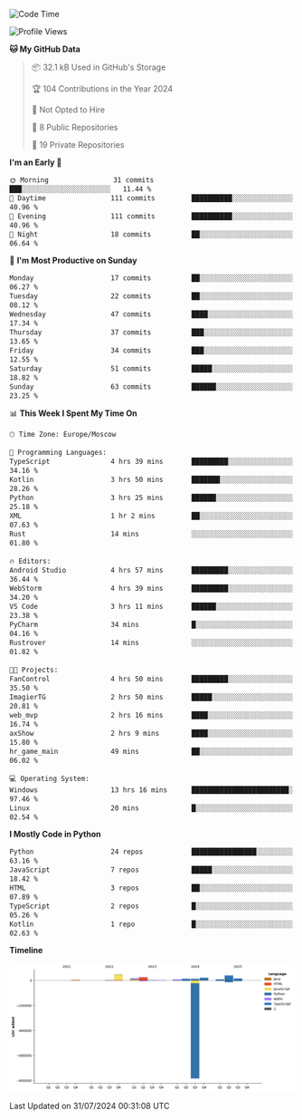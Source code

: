 <!--START_SECTION:waka-->
![Code Time](http://img.shields.io/badge/Code%20Time-432%20hrs%2014%20mins-blue)

![Profile Views](http://img.shields.io/badge/Profile%20Views-1-blue)

**🐱 My GitHub Data** 

> 📦 32.1 kB Used in GitHub's Storage 
 > 
> 🏆 104 Contributions in the Year 2024
 > 
> 🚫 Not Opted to Hire
 > 
> 📜 8 Public Repositories 
 > 
> 🔑 19 Private Repositories 
 > 
**I'm an Early 🐤** 

```text
🌞 Morning                31 commits          ███░░░░░░░░░░░░░░░░░░░░░░   11.44 % 
🌆 Daytime                111 commits         ██████████░░░░░░░░░░░░░░░   40.96 % 
🌃 Evening                111 commits         ██████████░░░░░░░░░░░░░░░   40.96 % 
🌙 Night                  18 commits          ██░░░░░░░░░░░░░░░░░░░░░░░   06.64 % 
```
📅 **I'm Most Productive on Sunday** 

```text
Monday                   17 commits          ██░░░░░░░░░░░░░░░░░░░░░░░   06.27 % 
Tuesday                  22 commits          ██░░░░░░░░░░░░░░░░░░░░░░░   08.12 % 
Wednesday                47 commits          ████░░░░░░░░░░░░░░░░░░░░░   17.34 % 
Thursday                 37 commits          ███░░░░░░░░░░░░░░░░░░░░░░   13.65 % 
Friday                   34 commits          ███░░░░░░░░░░░░░░░░░░░░░░   12.55 % 
Saturday                 51 commits          █████░░░░░░░░░░░░░░░░░░░░   18.82 % 
Sunday                   63 commits          ██████░░░░░░░░░░░░░░░░░░░   23.25 % 
```


📊 **This Week I Spent My Time On** 

```text
🕑︎ Time Zone: Europe/Moscow

💬 Programming Languages: 
TypeScript               4 hrs 39 mins       █████████░░░░░░░░░░░░░░░░   34.16 % 
Kotlin                   3 hrs 50 mins       ███████░░░░░░░░░░░░░░░░░░   28.26 % 
Python                   3 hrs 25 mins       ██████░░░░░░░░░░░░░░░░░░░   25.18 % 
XML                      1 hr 2 mins         ██░░░░░░░░░░░░░░░░░░░░░░░   07.63 % 
Rust                     14 mins             ░░░░░░░░░░░░░░░░░░░░░░░░░   01.80 % 

🔥 Editors: 
Android Studio           4 hrs 57 mins       █████████░░░░░░░░░░░░░░░░   36.44 % 
WebStorm                 4 hrs 39 mins       █████████░░░░░░░░░░░░░░░░   34.20 % 
VS Code                  3 hrs 11 mins       ██████░░░░░░░░░░░░░░░░░░░   23.38 % 
PyCharm                  34 mins             █░░░░░░░░░░░░░░░░░░░░░░░░   04.16 % 
Rustrover                14 mins             ░░░░░░░░░░░░░░░░░░░░░░░░░   01.82 % 

🐱‍💻 Projects: 
FanControl               4 hrs 50 mins       █████████░░░░░░░░░░░░░░░░   35.50 % 
ImagierTG                2 hrs 50 mins       █████░░░░░░░░░░░░░░░░░░░░   20.81 % 
web_mvp                  2 hrs 16 mins       ████░░░░░░░░░░░░░░░░░░░░░   16.74 % 
axShow                   2 hrs 9 mins        ████░░░░░░░░░░░░░░░░░░░░░   15.80 % 
hr_game_main             49 mins             ██░░░░░░░░░░░░░░░░░░░░░░░   06.02 % 

💻 Operating System: 
Windows                  13 hrs 16 mins      ████████████████████████░   97.46 % 
Linux                    20 mins             █░░░░░░░░░░░░░░░░░░░░░░░░   02.54 % 
```

**I Mostly Code in Python** 

```text
Python                   24 repos            ████████████████░░░░░░░░░   63.16 % 
JavaScript               7 repos             █████░░░░░░░░░░░░░░░░░░░░   18.42 % 
HTML                     3 repos             ██░░░░░░░░░░░░░░░░░░░░░░░   07.89 % 
TypeScript               2 repos             █░░░░░░░░░░░░░░░░░░░░░░░░   05.26 % 
Kotlin                   1 repo              █░░░░░░░░░░░░░░░░░░░░░░░░   02.63 % 
```



**Timeline**

![Lines of Code chart](https://raw.githubusercontent.com/adlemx/adlemx/main/assets/bar_graph.png)


 Last Updated on 31/07/2024 00:31:08 UTC
<!--END_SECTION:waka-->
